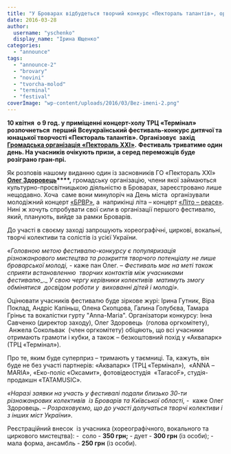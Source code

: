 ```yaml
---
title: "У Броварах відбудеться творчий конкурс «Пектораль талантів», організатори приймають заявки"
date: 2016-03-28
author: 
  username: "yschenko"
  display_name: "Ірина Ющенко"
categories: 
  - "announce"
tags: 
  - "announce-2"
  - "brovary"
  - "novini"
  - "tvorcha-molod"
  - "terminal"
  - "festival"
coverImage: "wp-content/uploads/2016/03/Bez-imeni-2.png"
---
```


**10 квітня  о 9 год. у приміщенні концерт-холу ТРЦ «Термінал» розпочнеться  перший** **Всеукраїнський фестиваль-конкурс дитячої та юнацької творчості «Пектораль талантів». Організовує  захід** [**Громадська організація** **«Пектораль ХХІ»**](http://pectoral21.com)**.** **Фестиваль триватиме один день. На учасників очікують призи, а серед переможців буде розіграно гран-прі.**

Як розповів нашому виданню один із засновників ГО «Пектораль ХХІ» **[Олег Здоровець](https://www.facebook.com/groups/pectoraloftalents/?fref=ts)****,** громадську організацію, члени якої займаються культурно-просвітницькою діяльністю в Броварах, зареєстровано лише нещодавно. Хоча  саме вони минулоріч на День міста  організували молодіжний концерт [«БРВР»](https://vk.com/video?section=search&z=video-60317484_171477836), а  наприкінці літа – концерт [«Літо – peace»](https://vk.com/login.php?u=2&to=dmlkZW8/cT0lMjMmc2VjdGlvbj1zZWFyY2gmej12aWRlbzQ5NDE3NjI5XzE3MjIxNTI3Ng--). Нині ж хочуть спробувати свої сили в організації першого фестивалю, який, планують, вийде за рамки Броварів.

До участі в своєму заході запрошують хореографічні, циркові, вокальні, творчі колективи та солістів із усієї України.

«_Головною метою фестивалю-конкурсу є популяризація різножанрового мистецтва та розкриття творчого потенціалу не лише броварської молоді,_ \- каже пан Олег. – _Фестиваль має на меті також сприяти встановленню  творчих контактів між учасниками фестивалю__._ _У свою чергу керівники колективів  матимуть змогу обмінятися  досвідом роботи у  вихованні дітей і молоді»._

Оцінювати учасників фестивалю буде зіркове журі: Ірина Гутник, Віра Поклад, Андріс Капіньш, Олена Скопцова, Галина Голубєва, Тамара Гріньє та вокалістки гурту "Anna-Maria". Організатори конкурсу: Інна Савченко (директор заходу), Олег Здоровець  (голова оргкомітету),  Анжела Сокольвак  (член оргкомітету) обіцяють, що всі учасники отримають грамоти і кубки, а також – безкоштовний похід у «Аквапарк» (ТРЦ «Термінал»).

Про те, яким буде суперприз – тримають у таємниці. Та, кажуть, він буде не без участі партнерів: «Аквапарк» (ТРЦ «Термінал»),  «ANNA –MARIA», «Еко-поліс «Оксамит», фотовідеостудія  «TaracoF», студія-продакшн «TATAMUSIC».

_«Наразі заявки на участь у фестивалі подали близько 30-ти різножанрових колективів  із Броварів та Київської області,_ -  каже Олег Здоровець. – _Розраховуємо, що до участі долучаться творчі колективи і з інших міст України»._

Реєстраційний внесок  із учасника (хореографічного, вокального та циркового мистецтва): -  соло - **350 грн;** - дует - **300 грн** (із особи); - мала форма, ансамбль - **250 грн** (із особи).
